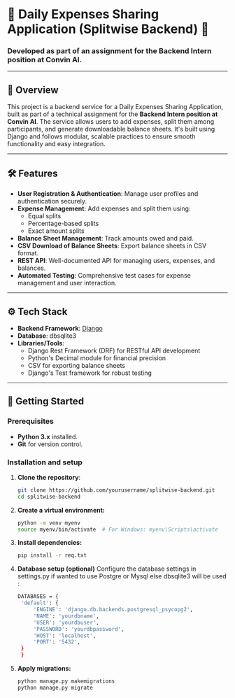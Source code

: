 # 💸 Daily Expenses Sharing Application (Splitwise Backend) 💸

### Developed as part of an assignment for the Backend Intern position at Convin AI.

---

## 📑 Overview

This project is a backend service for a Daily Expenses Sharing Application, built as part of a technical assignment for the **Backend Intern position at Convin AI**. The service allows users to add expenses, split them among participants, and generate downloadable balance sheets. It's built using Django and follows modular, scalable practices to ensure smooth functionality and easy integration.

---

## 🛠️ Features

- **User Registration & Authentication**: Manage user profiles and authentication securely.
- **Expense Management**: Add expenses and split them using:
  - Equal splits
  - Percentage-based splits
  - Exact amount splits
- **Balance Sheet Management**: Track amounts owed and paid.
- **CSV Download of Balance Sheets**: Export balance sheets in CSV format.
- **REST API**: Well-documented API for managing users, expenses, and balances.
- **Automated Testing**: Comprehensive test cases for expense management and user interaction.

---

## ⚙️ Tech Stack

- **Backend Framework**: [Django](https://www.djangoproject.com/)
- **Database**: dbsqlite3
- **Libraries/Tools**:
  - Django Rest Framework (DRF) for RESTful API development
  - Python's Decimal module for financial precision
  - CSV for exporting balance sheets
  - Django's Test framework for robust testing

---

## 🚀 Getting Started

### Prerequisites

- **Python 3.x** installed.
- **Git** for version control.

### Installation and setup

1. **Clone the repository**:
   ```bash
   git clone https://github.com/yourusername/splitwise-backend.git
   cd splitwise-backend
2.  **Create a virtual environment:**
    ```bash
    python -m venv myenv
    source myenv/bin/activate  # For Windows: myenv\Scripts\activate
3. **Install dependencies:**
   ```bash
   pip install -r req.txt
4. **Database setup (optional)**
    Configure the database settings in settings.py if wanted to use Postgre or Mysql else dbsqlite3 will be used :
   ```bash
   DATABASES = {
    'default': {
        'ENGINE': 'django.db.backends.postgresql_psycopg2',
        'NAME': 'yourdbname',
        'USER': 'yourdbuser',
        'PASSWORD': 'yourdbpassword',
        'HOST': 'localhost',
        'PORT': '5432',
    }
    }
5. **Apply migrations:**
   ```bash
   python manage.py makemigrations
   python manage.py migrate

   
   


